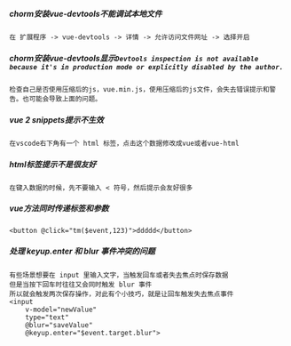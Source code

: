 ##### chorm安装vue-devtools不能调试本地文件
```text
在 扩展程序 -> vue-devtools -> 详情 -> 允许访问文件网址 -> 选择开启
```

##### chorm安装vue-devtools显示`Devtools inspection is not available because it's in production mode or explicitly disabled by the author.`
```text
检查自己是否使用压缩后的js，vue.min.js，使用压缩后的js文件，会失去错误提示和警告。也可能会导致上面的问题。
```

##### vue 2 snippets提示不生效
```text
在vscode右下角有一个 html 标签，点击这个数据修改成vue或者vue-html
```

##### html标签提示不是很友好
```text
在键入数据的时候，先不要输入 < 符号，然后提示会友好很多
```


##### vue方法同时传递标签和参数
```text
<button @click="tm($event,123)">ddddd</button>
```



##### 处理 keyup.enter 和 blur 事件冲突的问题
```text
有些场景想要在 input 里输入文字，当触发回车或者失去焦点时保存数据
但是当按下回车时往往又会同时触发 blur 事件
所以就会触发两次保存操作，对此有个小技巧，就是让回车触发失去焦点事件
<input 
	v-model="newValue"
	type="text"
	@blur="saveValue"
	@keyup.enter="$event.target.blur">
```

